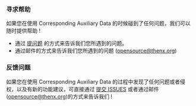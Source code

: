 ### 寻求帮助

如果您在使用 Corresponding Auxiliary Data 的时候碰到了任何问题，我们可以随时提供帮助 !

- 通过 [提问题](https://github.com/walesu/corresponding-auxiliary-data/issues) 的方式来告诉我们您所遇到的问题。
- 通过邮件的方式来告诉我们您所遇到的问题 (opensource@thenx.org)

### 反馈问题

如果您在使用 Corresponding Auxiliary Data 的过程中发现了任何问题或者侵权，以及有新的功能建议，可直接通过 [提交 ISSUES](https://github.com/walesu/corresponding-auxiliary-data/issues) 或者通过邮件 (opensource@thenx.org)的方式来告诉我们 !
